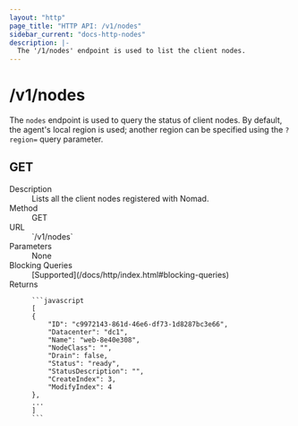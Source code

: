 ```yaml
---
layout: "http"
page_title: "HTTP API: /v1/nodes"
sidebar_current: "docs-http-nodes"
description: |-
  The '/1/nodes' endpoint is used to list the client nodes.
---
```


# /v1/nodes

The `nodes` endpoint is used to query the status of client nodes.
By default, the agent's local region is used; another region can
be specified using the `?region=` query parameter.

## GET

<dl>
  <dt>Description</dt>
  <dd>
    Lists all the client nodes registered with Nomad.
  </dd>

  <dt>Method</dt>
  <dd>GET</dd>

  <dt>URL</dt>
  <dd>`/v1/nodes`</dd>

  <dt>Parameters</dt>
  <dd>
    None
  </dd>

  <dt>Blocking Queries</dt>
  <dd>
    [Supported](/docs/http/index.html#blocking-queries)
  </dd>

  <dt>Returns</dt>
  <dd>

    ```javascript
    [
    {
        "ID": "c9972143-861d-46e6-df73-1d8287bc3e66",
        "Datacenter": "dc1",
        "Name": "web-8e40e308",
        "NodeClass": "",
        "Drain": false,
        "Status": "ready",
        "StatusDescription": "",
        "CreateIndex": 3,
        "ModifyIndex": 4
    },
    ...
    ]
    ```

  </dd>
</dl>
